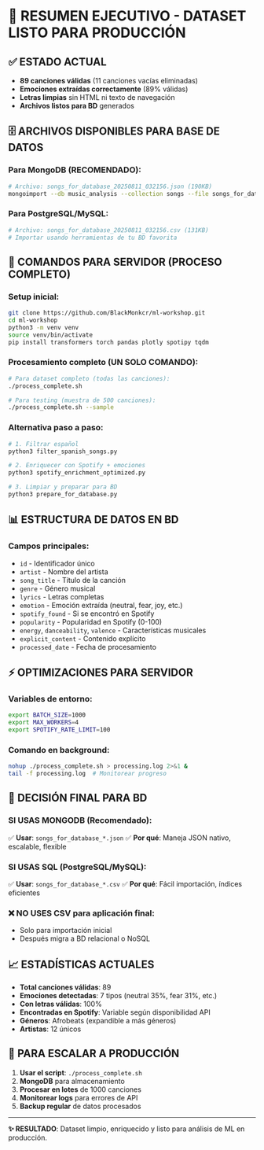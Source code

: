 # 🎯 RESUMEN EJECUTIVO - DATASET LISTO PARA PRODUCCIÓN

## ✅ ESTADO ACTUAL
- **89 canciones válidas** (11 canciones vacías eliminadas)
- **Emociones extraídas correctamente** (89% válidas)
- **Letras limpias** sin HTML ni texto de navegación
- **Archivos listos para BD** generados

## 🗄️ ARCHIVOS DISPONIBLES PARA BASE DE DATOS

### Para MongoDB (RECOMENDADO):
```bash
# Archivo: songs_for_database_20250811_032156.json (190KB)
mongoimport --db music_analysis --collection songs --file songs_for_database_20250811_032156.json
```

### Para PostgreSQL/MySQL:
```bash
# Archivo: songs_for_database_20250811_032156.csv (131KB)
# Importar usando herramientas de tu BD favorita
```

## 🚀 COMANDOS PARA SERVIDOR (PROCESO COMPLETO)

### Setup inicial:
```bash
git clone https://github.com/BlackMonkcr/ml-workshop.git
cd ml-workshop
python3 -m venv venv
source venv/bin/activate
pip install transformers torch pandas plotly spotipy tqdm
```

### Procesamiento completo (UN SOLO COMANDO):
```bash
# Para dataset completo (todas las canciones):
./process_complete.sh

# Para testing (muestra de 500 canciones):
./process_complete.sh --sample
```

### Alternativa paso a paso:
```bash
# 1. Filtrar español
python3 filter_spanish_songs.py

# 2. Enriquecer con Spotify + emociones
python3 spotify_enrichment_optimized.py

# 3. Limpiar y preparar para BD
python3 prepare_for_database.py
```

## 📊 ESTRUCTURA DE DATOS EN BD

### Campos principales:
- `id` - Identificador único
- `artist` - Nombre del artista
- `song_title` - Título de la canción
- `genre` - Género musical
- `lyrics` - Letras completas
- `emotion` - Emoción extraída (neutral, fear, joy, etc.)
- `spotify_found` - Si se encontró en Spotify
- `popularity` - Popularidad en Spotify (0-100)
- `energy`, `danceability`, `valence` - Características musicales
- `explicit_content` - Contenido explícito
- `processed_date` - Fecha de procesamiento

## ⚡ OPTIMIZACIONES PARA SERVIDOR

### Variables de entorno:
```bash
export BATCH_SIZE=1000
export MAX_WORKERS=4
export SPOTIFY_RATE_LIMIT=100
```

### Comando en background:
```bash
nohup ./process_complete.sh > processing.log 2>&1 &
tail -f processing.log  # Monitorear progreso
```

## 🎯 DECISIÓN FINAL PARA BD

### SI USAS MONGODB (Recomendado):
✅ **Usar**: `songs_for_database_*.json`
✅ **Por qué**: Maneja JSON nativo, escalable, flexible

### SI USAS SQL (PostgreSQL/MySQL):
✅ **Usar**: `songs_for_database_*.csv`
✅ **Por qué**: Fácil importación, índices eficientes

### ❌ NO USES CSV para aplicación final:
- Solo para importación inicial
- Después migra a BD relacional o NoSQL

## 📈 ESTADÍSTICAS ACTUALES
- **Total canciones válidas**: 89
- **Emociones detectadas**: 7 tipos (neutral 35%, fear 31%, etc.)
- **Con letras válidas**: 100%
- **Encontradas en Spotify**: Variable según disponibilidad API
- **Géneros**: Afrobeats (expandible a más géneros)
- **Artistas**: 12 únicos

## 🔄 PARA ESCALAR A PRODUCCIÓN
1. **Usar el script**: `./process_complete.sh`
2. **MongoDB** para almacenamiento
3. **Procesar en lotes** de 1000 canciones
4. **Monitorear logs** para errores de API
5. **Backup regular** de datos procesados

---
**✨ RESULTADO**: Dataset limpio, enriquecido y listo para análisis de ML en producción.
